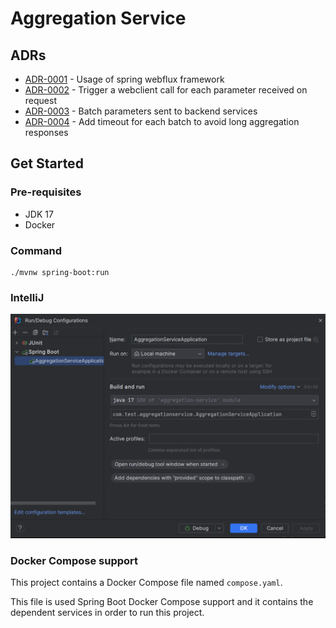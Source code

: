 # Aggregation Service

## ADRs

* [ADR-0001](doc/adr/0001-spring-webflux-usage.md) - Usage of spring webflux framework
* [ADR-0002](doc/adr/0002-trigger-call-for-each-parameter.md) - Trigger a webclient call for each parameter received on request
* [ADR-0003](doc/adr/0003-bulk-requests.md) - Batch parameters sent to backend services
* [ADR-0004](doc/adr/0004-add-timeout-for-request-batches.md) - Add timeout for each batch to avoid long aggregation responses

## Get Started

### Pre-requisites

* JDK 17
* Docker

### Command

```
./mvnw spring-boot:run
```

### IntelliJ

![img.png](doc/img.png)


### Docker Compose support
This project contains a Docker Compose file named `compose.yaml`.

This file is used Spring Boot Docker Compose support and it contains the dependent services in order to run this project.

